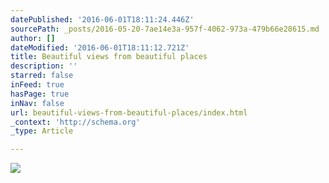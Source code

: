 ```yaml
---
datePublished: '2016-06-01T18:11:24.446Z'
sourcePath: _posts/2016-05-20-7ae14e3a-957f-4062-973a-479b66e28615.md
author: []
dateModified: '2016-06-01T18:11:12.721Z'
title: Beautiful views from beautiful places
description: ''
starred: false
inFeed: true
hasPage: true
inNav: false
url: beautiful-views-from-beautiful-places/index.html
_context: 'http://schema.org'
_type: Article

---
```

![](https://s3-us-west-2.amazonaws.com/the-grid-img/p/8882aa5af4734568e547310706c6ed63ea42b3fb.jpg)